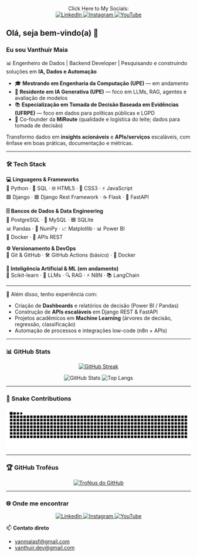 <p align="center">
  <span>Click Here to My Socials:</span><br/>

  <a href="https://www.linkedin.com/in/vanthuir-maia-47767810b/" target="blank">
    <img src="https://raw.githubusercontent.com/rahuldkjain/github-profile-readme-generator/master/src/images/icons/Social/linked-in-alt.svg" alt="LinkedIn" height="30" width="40" />
  </a>
  <a href="https://www.instagram.com/vanthuirmaia/" target="blank">
    <img src="https://raw.githubusercontent.com/rahuldkjain/github-profile-readme-generator/master/src/images/icons/Social/instagram.svg" alt="Instagram" height="30" width="40" />
  </a>
  <a href="https://www.youtube.com/@vanthuirmaia9445" target="blank">
    <img src="https://raw.githubusercontent.com/rahuldkjain/github-profile-readme-generator/master/src/images/icons/Social/youtube.svg" alt="YouTube" height="30" width="40" />
  </a>
</p>

## Olá, seja bem-vindo(a) 👋

### Eu sou **Vanthuir Maia**  
📊 Engenheiro de Dados | Backend Developer | Pesquisando e construindo soluções em **IA, Dados e Automação**

- 🎓 **Mestrando em Engenharia da Computação (UPE)** — em andamento  
- 🤖 **Residente em IA Generativa (UPE)** — foco em LLMs, RAG, agentes e avaliação de modelos  
- 📚 **Especialização em Tomada de Decisão Baseada em Evidências (UFRPE)** — foco em dados para políticas públicas e LGPD  
- 🚀 Co-founder da **MiRoute** (qualidade e logística do leite; dados para tomada de decisão)

Transformo dados em **insights acionáveis** e **APIs/serviços** escaláveis, com ênfase em boas práticas, documentação e métricas.

---

### 🛠️ Tech Stack

**💻 Linguagens & Frameworks**  
🐍 Python · 🐘 SQL · 🌐 HTML5 · 🎨 CSS3 · ⚡ JavaScript  
🟩 Django · 🟦 Django Rest Framework · ☕ Flask · 🚀 FastAPI  

**🗄️ Bancos de Dados & Data Engineering**  
🐘 PostgreSQL · 🐬 MySQL · 🟦 SQLite  
📊 Pandas · 🔢 NumPy · 📈 Matplotlib · 📊 Power BI  
🐳 Docker · 🔗 APIs REST  

**⚙️ Versionamento & DevOps**  
🌱 Git & GitHub · 🛠️ GitHub Actions (básico) · 🐳 Docker  

**🤖 Inteligência Artificial & ML (em andamento)**  
🧠 Scikit-learn · 🤖 LLMs · 🔍 RAG · ⚡ N8N · 📚 LangChain  

---

📌 Além disso, tenho experiência com:  
- Criação de **Dashboards** e relatórios de decisão (Power BI / Pandas)  
- Construção de **APIs escaláveis** em Django REST & FastAPI  
- Projetos acadêmicos em **Machine Learning** (árvores de decisão, regressão, classificação)  
- Automação de processos e integrações low-code (n8n + APIs)  


---

### 📊 GitHub Stats
<p align="center">
  <a href="https://git.io/streak-stats"><img src="https://streak-stats.demolab.com?user=VanthuirMaia&theme=dracula" alt="GitHub Streak" /></a>
</p>

<p align="center">
  <img src="https://github-readme-stats.vercel.app/api?username=VanthuirMaia&show_icons=true&theme=radical" alt="GitHub Stats" />
  <img src="https://github-readme-stats.vercel.app/api/top-langs/?username=VanthuirMaia&layout=compact&theme=radical" alt="Top Langs" />
</p>

---

### 🐍 Snake Contributions
<p align="center">
  <picture>
    <source media="(prefers-color-scheme: dark)" srcset="https://raw.githubusercontent.com/VanthuirMaia/VanthuirMaia/output/github-contribution-grid-snake-dark.svg" />
    <source media="(prefers-color-scheme: light)" srcset="https://raw.githubusercontent.com/VanthuirMaia/VanthuirMaia/output/github-contribution-grid-snake.svg" />
    <img alt="github contribution grid snake animation" src="https://raw.githubusercontent.com/VanthuirMaia/VanthuirMaia/output/github-contribution-grid-snake.svg" />
  </picture>
</p>

---

### 🏆 GitHub Troféus
<p align="center">
  <a href="https://github.com/ryo-ma/github-profile-trophy">
    <img src="https://github-profile-trophy.vercel.app/?username=VanthuirMaia&theme=cobalt&column=5&margin-w=5&margin-h=25" alt="Troféus do GitHub" />
  </a>
</p>

---

### 🌐 Onde me encontrar
<p align="center">
  <a href="https://www.linkedin.com/in/vanthuir-maia-47767810b/" target="blank">
    <img src="https://raw.githubusercontent.com/rahuldkjain/github-profile-readme-generator/master/src/images/icons/Social/linked-in-alt.svg" alt="LinkedIn" height="30" width="40" />
  </a>
  <a href="https://www.instagram.com/vanthuirmaia/" target="blank">
    <img src="https://raw.githubusercontent.com/rahuldkjain/github-profile-readme-generator/master/src/images/icons/Social/instagram.svg" alt="Instagram" height="30" width="40" />
  </a>
  <a href="https://www.youtube.com/@vanthuirmaia9445" target="blank">
    <img src="https://raw.githubusercontent.com/rahuldkjain/github-profile-readme-generator/master/src/images/icons/Social/youtube.svg" alt="YouTube" height="30" width="40" />
  </a>
</p>

📫 **Contato direto**  
- [vanmaiasf@gmail.com](mailto:vanmaiasf@gmail.com)  
- [vanthuir.dev@gmail.com](mailto:vanthuir.dev@gmail.com)
